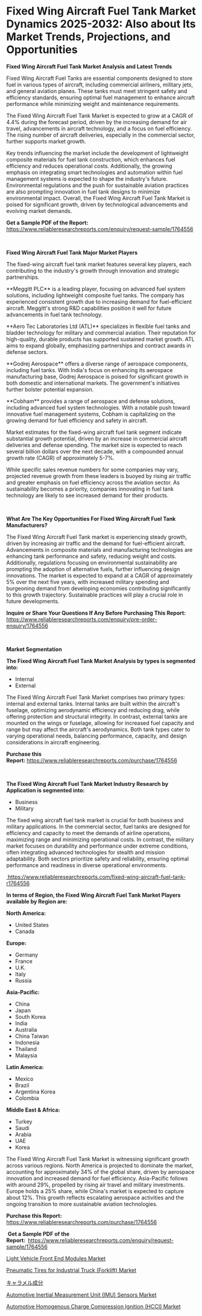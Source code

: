 <p><h1>Fixed Wing Aircraft Fuel Tank Market Dynamics 2025-2032: Also about Its Market Trends, Projections, and Opportunities</h1></p><p><strong>Fixed Wing Aircraft Fuel Tank Market Analysis and Latest Trends</strong></p>
<p><p>Fixed Wing Aircraft Fuel Tanks are essential components designed to store fuel in various types of aircraft, including commercial airliners, military jets, and general aviation planes. These tanks must meet stringent safety and efficiency standards, ensuring optimal fuel management to enhance aircraft performance while minimizing weight and maintenance requirements. </p><p>The Fixed Wing Aircraft Fuel Tank Market is expected to grow at a CAGR of 4.4% during the forecast period, driven by the increasing demand for air travel, advancements in aircraft technology, and a focus on fuel efficiency. The rising number of aircraft deliveries, especially in the commercial sector, further supports market growth. </p><p>Key trends influencing the market include the development of lightweight composite materials for fuel tank construction, which enhances fuel efficiency and reduces operational costs. Additionally, the growing emphasis on integrating smart technologies and automation within fuel management systems is expected to shape the industry's future. Environmental regulations and the push for sustainable aviation practices are also prompting innovation in fuel tank designs to minimize environmental impact. Overall, the Fixed Wing Aircraft Fuel Tank Market is poised for significant growth, driven by technological advancements and evolving market demands.</p></p>
<p><strong>Get a Sample PDF of the Report:&nbsp;</strong> <a href="https://www.reliableresearchreports.com/enquiry/request-sample/1764556?utm_campaign=38&utm_medium=2&utm_source=Github&utm_content=ia&utm_term=31032025&utm_id=fixed-wing-aircraft-fuel-tank">https://www.reliableresearchreports.com/enquiry/request-sample/1764556</a></p>
<p>&nbsp;</p>
<p><strong>Fixed Wing Aircraft Fuel Tank Major Market Players</strong></p>
<p><p>The fixed-wing aircraft fuel tank market features several key players, each contributing to the industry's growth through innovation and strategic partnerships. </p><p>**Meggitt PLC** is a leading player, focusing on advanced fuel system solutions, including lightweight composite fuel tanks. The company has experienced consistent growth due to increasing demand for fuel-efficient aircraft. Meggitt's strong R&D capabilities position it well for future advancements in fuel tank technology.</p><p>**Aero Tec Laboratories Ltd (ATL)** specializes in flexible fuel tanks and bladder technology for military and commercial aviation. Their reputation for high-quality, durable products has supported sustained market growth. ATL aims to expand globally, emphasizing partnerships and contract awards in defense sectors.</p><p>**Godrej Aerospace** offers a diverse range of aerospace components, including fuel tanks. With India's focus on enhancing its aerospace manufacturing base, Godrej Aerospace is poised for significant growth in both domestic and international markets. The government's initiatives further bolster potential expansion.</p><p>**Cobham** provides a range of aerospace and defense solutions, including advanced fuel system technologies. With a notable push toward innovative fuel management systems, Cobham is capitalizing on the growing demand for fuel efficiency and safety in aircraft.</p><p>Market estimates for the fixed-wing aircraft fuel tank segment indicate substantial growth potential, driven by an increase in commercial aircraft deliveries and defense spending. The market size is expected to reach several billion dollars over the next decade, with a compounded annual growth rate (CAGR) of approximately 5-7%.</p><p>While specific sales revenue numbers for some companies may vary, projected revenue growth from these leaders is buoyed by rising air traffic and greater emphasis on fuel efficiency across the aviation sector. As sustainability becomes a priority, companies innovating in fuel tank technology are likely to see increased demand for their products.</p></p>
<p>&nbsp;</p>
<p><strong>What Are The Key Opportunities For Fixed Wing Aircraft Fuel Tank Manufacturers?</strong></p>
<p><p>The Fixed Wing Aircraft Fuel Tank market is experiencing steady growth, driven by increasing air traffic and the demand for fuel-efficient aircraft. Advancements in composite materials and manufacturing technologies are enhancing tank performance and safety, reducing weight and costs. Additionally, regulations focusing on environmental sustainability are prompting the adoption of alternative fuels, further influencing design innovations. The market is expected to expand at a CAGR of approximately 5% over the next five years, with increased military spending and burgeoning demand from developing economies contributing significantly to this growth trajectory. Sustainable practices will play a crucial role in future developments.</p></p>
<p><strong>Inquire or Share Your Questions If Any Before Purchasing This Report:</strong> <a href="https://www.reliableresearchreports.com/enquiry/pre-order-enquiry/1764556?utm_campaign=38&utm_medium=2&utm_source=Github&utm_content=ia&utm_term=31032025&utm_id=fixed-wing-aircraft-fuel-tank">https://www.reliableresearchreports.com/enquiry/pre-order-enquiry/1764556</a></p>
<p>&nbsp;</p>
<p><strong>Market Segmentation</strong></p>
<p><strong>The Fixed Wing Aircraft Fuel Tank Market Analysis by types is segmented into:</strong></p>
<p><ul><li>Internal</li><li>External</li></ul></p>
<p><p>The Fixed Wing Aircraft Fuel Tank Market comprises two primary types: internal and external tanks. Internal tanks are built within the aircraft's fuselage, optimizing aerodynamic efficiency and reducing drag, while offering protection and structural integrity. In contrast, external tanks are mounted on the wings or fuselage, allowing for increased fuel capacity and range but may affect the aircraft's aerodynamics. Both tank types cater to varying operational needs, balancing performance, capacity, and design considerations in aircraft engineering.</p></p>
<p><strong>Purchase this Report:&nbsp;</strong><a href="https://www.reliableresearchreports.com/purchase/1764556?utm_campaign=38&utm_medium=2&utm_source=Github&utm_content=ia&utm_term=31032025&utm_id=fixed-wing-aircraft-fuel-tank">https://www.reliableresearchreports.com/purchase/1764556</a></p>
<p>&nbsp;</p>
<p><strong>The Fixed Wing Aircraft Fuel Tank Market Industry Research by Application is segmented into:</strong></p>
<p><ul><li>Business</li><li>Military</li></ul></p>
<p><p>The fixed wing aircraft fuel tank market is crucial for both business and military applications. In the commercial sector, fuel tanks are designed for efficiency and capacity to meet the demands of airline operations, maximizing range and minimizing operational costs. In contrast, the military market focuses on durability and performance under extreme conditions, often integrating advanced technologies for stealth and mission adaptability. Both sectors prioritize safety and reliability, ensuring optimal performance and readiness in diverse operational environments.</p></p>
<p><a href="https://www.reliableresearchreports.com/fixed-wing-aircraft-fuel-tank-r1764556?utm_campaign=38&utm_medium=2&utm_source=Github&utm_content=ia&utm_term=31032025&utm_id=fixed-wing-aircraft-fuel-tank">&nbsp;https://www.reliableresearchreports.com/fixed-wing-aircraft-fuel-tank-r1764556</a></p>
<p><strong>In terms of Region, the Fixed Wing Aircraft Fuel Tank Market Players available by Region are:</strong></p>
<p>
    <p> <strong> North America: </strong>
        <ul>
            <li>United States</li>
            <li>Canada</li>
        </ul>
        </p> 
    <p> <strong> Europe: </strong>
        <ul>
            <li>Germany</li>
            <li>France</li>
            <li>U.K.</li>
            <li>Italy</li>
            <li>Russia</li>
        </ul>
        </p> 
    <p> <strong> Asia-Pacific: </strong>
        <ul>
            <li>China</li>
            <li>Japan</li>
            <li>South Korea</li>
            <li>India</li>
            <li>Australia</li>
            <li>China Taiwan</li>
            <li>Indonesia</li>
            <li>Thailand</li>
            <li>Malaysia</li>
        </ul>
        </p> 
    <p> <strong> Latin America: </strong>
        <ul>
            <li>Mexico</li>
            <li>Brazil</li>
            <li>Argentina Korea</li>
            <li>Colombia</li>
        </ul>
        </p> 
    <p> <strong> Middle East & Africa: </strong>
        <ul>
            <li>Turkey</li>
            <li>Saudi</li>
            <li>Arabia</li>
            <li>UAE</li>
            <li>Korea</li>
        </ul>
    </p>
    </p>
<p><p>The Fixed Wing Aircraft Fuel Tank Market is witnessing significant growth across various regions. North America is projected to dominate the market, accounting for approximately 34% of the global share, driven by aerospace innovation and increased demand for fuel efficiency. Asia-Pacific follows with around 29%, propelled by rising air travel and military investments. Europe holds a 25% share, while China's market is expected to capture about 12%. This growth reflects escalating aerospace activities and the ongoing transition to more sustainable aviation technologies.</p></p>
<p><strong>Purchase this Report: </strong><a href="https://www.reliableresearchreports.com/purchase/1764556?utm_campaign=38&utm_medium=2&utm_source=Github&utm_content=ia&utm_term=31032025&utm_id=fixed-wing-aircraft-fuel-tank">https://www.reliableresearchreports.com/purchase/1764556</a></p>
<p>&nbsp;<strong>Get a Sample PDF of the Report:&nbsp;&nbsp;</strong><a href="https://www.reliableresearchreports.com/enquiry/request-sample/1764556?utm_campaign=38&utm_medium=2&utm_source=Github&utm_content=ia&utm_term=31032025&utm_id=fixed-wing-aircraft-fuel-tank">https://www.reliableresearchreports.com/enquiry/request-sample/1764556</a></p>
<p><strong></strong></p>
<p><p><a href="https://github.com/decockogbaro25/Market-Research-Report-List-1/blob/main/light-vehicle-front-end-modules-market.md?utm_campaign=38&utm_medium=2&utm_source=Github&utm_content=ia&utm_term=31032025&utm_id=fixed-wing-aircraft-fuel-tank">Light Vehicle Front End Modules Market</a></p><p><a href="https://github.com/panciujoslin3/Market-Research-Report-List-1/blob/main/pneumatic-tires-for-industrial-truck-forklift-market.md?utm_campaign=38&utm_medium=2&utm_source=Github&utm_content=ia&utm_term=31032025&utm_id=fixed-wing-aircraft-fuel-tank">Pneumatic Tires for Industrial Truck (Forklift) Market</a></p><p><a href="https://github.com/mohamedbakry57/Market-Research-Report-List-7/blob/main/300080050924.md?utm_campaign=38&utm_medium=2&utm_source=Github&utm_content=ia&utm_term=31032025&utm_id=fixed-wing-aircraft-fuel-tank">キャラメル成分</a></p><p><a href="https://github.com/drielvinki/Market-Research-Report-List-1/blob/main/automotive-inertial-measurement-unit-imu-sensors-market.md?utm_campaign=38&utm_medium=2&utm_source=Github&utm_content=ia&utm_term=31032025&utm_id=fixed-wing-aircraft-fuel-tank">Automotive Inertial Measurement Unit (IMU) Sensors Market</a></p><p><a href="https://github.com/ghaligopezf5/Market-Research-Report-List-1/blob/main/automotive-homogenous-charge-compression-ignition-hcci-market.md?utm_campaign=38&utm_medium=2&utm_source=Github&utm_content=ia&utm_term=31032025&utm_id=fixed-wing-aircraft-fuel-tank">Automotive Homogenous Charge Compression Ignition (HCCI) Market</a></p></p>